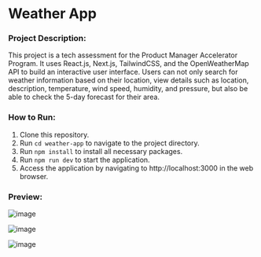 # Weather App

### Project Description:
This project is a tech assessment for the Product Manager Accelerator Program. It uses React.js, Next.js, TailwindCSS, and the OpenWeatherMap API to build an interactive user interface. Users can not only search for weather information based on their location, view details such as location, description, temperature, wind speed, humidity, and pressure, but also be able to check the 5-day forecast for their area.

### How to Run:

1. Clone this repository.
2. Run `cd weather-app` to navigate to the project directory.
3. Run `npm install` to install all necessary packages.
4. Run `npm run dev` to start the application.
5. Access the application by navigating to http://localhost:3000 in the web browser.

### Preview:
![image](https://github.com/user-attachments/assets/210ea27b-774d-43b7-b117-73b7a1621c49)

![image](https://github.com/user-attachments/assets/f1dff551-c1db-42a0-9a4e-5a2779d458bd)

![image](https://github.com/user-attachments/assets/9e1e74c0-7b11-45e4-8998-1994259cdf21)

